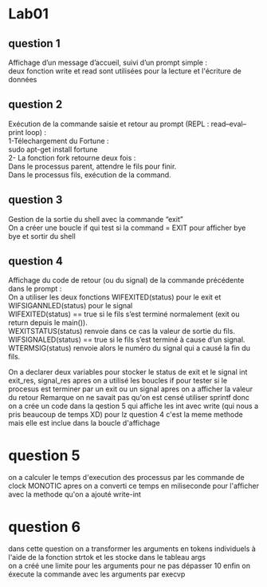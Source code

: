 # Lab01
## question 1
Affichage d’un message d’accueil, suivi d’un prompt simple :  
deux fonction write  et read sont utilisées pour la lecture et l'écriture de données  

## question 2
Exécution de la commande saisie et retour au prompt (REPL : read–eval–print loop) :  
1-Télechargement du Fortune :  
sudo apt-get install fortune  
2- La fonction fork retourne deux fois :  
Dans le processus parent, attendre le fils pour finir.  
Dans le processus fils, exécution de la command.  

## question 3
 Gestion de la sortie du shell avec la commande “exit”   
On a créer une boucle if qui test si la command = EXIT pour afficher bye bye et sortir du shell   

## question 4
Affichage du code de retour (ou du signal) de la commande précédente dans le prompt :  
On a utiliser les deux fonctions WIFEXITED(status) pour le exit et WIFSIGANNLED(status) pour le signal  
 	WIFEXITED(status) == true si le fils s’est terminé normalement (exit ou return depuis le main()).  
                              WEXITSTATUS(status) renvoie dans ce cas la valeur de sortie du fils.  
 	WIFSIGNALED(status) == true si le fils s’est terminé à cause d’un signal.   
                              WTERMSIG(status) renvoie alors le numéro du signal qui a causé la fin du fils.  
                              
On a declarer deux variables pour stocker le status de exit et le signal int exit_res, signal_res
apres on a utilisé les boucles if pour tester si le procesus est terminer par un exit ou un signal
apres on a afficher la valeur du retour 
Remarque on ne savait pas qu'on est censé utiliser sprintf donc on a crée un code dans la qestion 5 qui affiche les int avec write (qui nous a pris beaucoup de temps XD)
pour lz question 4 c'est la meme methode mais elle est inclue dans la boucle d'affichage 


# question 5
on a calculer le temps d'execution des processus par les commande de clock MONOTIC
apres on a converti ce temps en miliseconde pour l'afficher avec la methode qu'on a ajouté write-int

# question 6
dans cette question on a transformer les arguments en tokens individuels à l'aide de la fonction strtok et les stocke dans le tableau args  
on a créé une limite pour les arguments pour ne pas dépasser 10 
enfin on éxecute la commande avec les arguments par execvp
